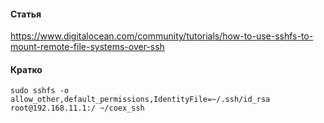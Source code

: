 #### Статья

https://www.digitalocean.com/community/tutorials/how-to-use-sshfs-to-mount-remote-file-systems-over-ssh

#### Кратко

```
sudo sshfs -o allow_other,default_permissions,IdentityFile=~/.ssh/id_rsa root@192.168.11.1:/ ~/coex_ssh
```



